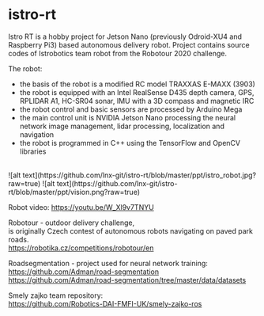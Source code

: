# istro-rt
Istro RT is a hobby project for Jetson Nano (previously Odroid-XU4 and Raspberry Pi3) based autonomous delivery robot.
Project contains source codes of Istrobotics team robot from the Robotour 2020 challenge. 

The robot:
* the basis of the robot is a modified RC model TRAXXAS E-MAXX (3903)
* the robot is equipped with an Intel RealSense D435 depth camera, GPS, RPLIDAR A1, HC-SR04 sonar, IMU with a 3D compass and magnetic IRC
* the robot control and basic sensors are processed by Arduino Mega
* the main control unit is NVIDIA Jetson Nano processing the neural network image management, lidar processing, localization and navigation
* the robot is programmed in C++ using the TensorFlow and OpenCV libraries

 <br/>
![alt text](https://github.com/lnx-git/istro-rt/blob/master/ppt/istro_robot.jpg?raw=true)
![alt text](https://github.com/lnx-git/istro-rt/blob/master/ppt/vision.png?raw=true)
 <br/>

Robot video:
https://youtu.be/W_Xl9v7TNYU

Robotour - outdoor delivery challenge,\
is originally Czech contest of autonomous robots navigating on paved park roads.\
https://robotika.cz/competitions/robotour/en

Roadsegmentation - project used for neural network training:\
https://github.com/Adman/road-segmentation \
https://github.com/Adman/road-segmentation/tree/master/data/datasets

Smely zajko team repository:\
https://github.com/Robotics-DAI-FMFI-UK/smely-zajko-ros
